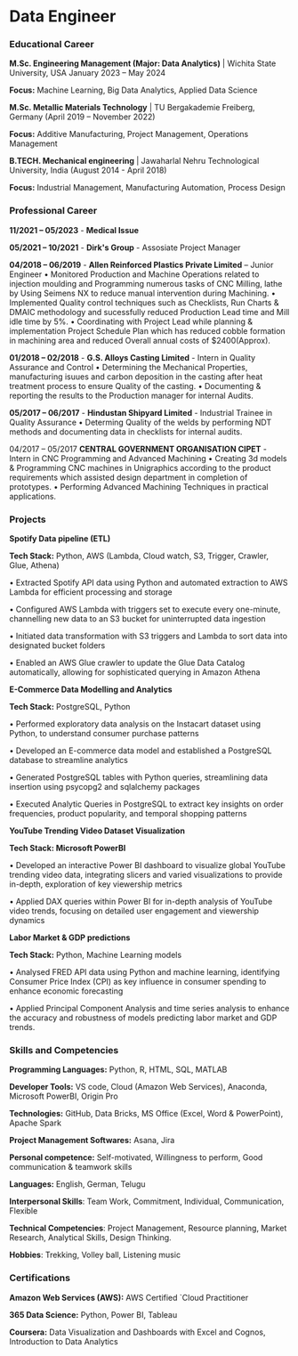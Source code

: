 # Data Engineer
### Educational Career

**M.Sc. Engineering Management (Major: Data Analytics)** | Wichita State University, USA January 2023 – May 2024

**Focus:** Machine Learning, Big Data Analytics, Applied Data Science

**M.Sc. Metallic Materials Technology** | TU Bergakademie Freiberg, Germany (April 2019 – November 2022)

**Focus:** Additive Manufacturing, Project Management, Operations Management

**B.TECH. Mechanical engineering** | Jawaharlal Nehru Technological University, India (August 2014 - April 2018)  

**Focus:**  Industrial Management, Manufacturing Automation, Process Design

### Professional Career
**11/2021 – 05/2023** - **Medical Issue**

**05/2021 – 10/2021** - **Dirk's Group**  - Assosiate Project Manager

**04/2018 – 06/2019** - **Allen Reinforced Plastics Private Limited** – Junior Engineer
•	Monitored Production and Machine Operations related to injection moulding and Programming numerous tasks of CNC Milling, lathe by Using Seimens NX to reduce manual intervention during Machining.
•	Implemented Quality control techniques such as Checklists, Run Charts & DMAIC methodology and sucessfully reduced Production Lead time and Mill idle time by 5%.
•	Coordinating with Project Lead while planning & implementation Project Schedule Plan which has reduced cobble formation in machining area and reduced Overall annual costs of $2400(Approx).

**01/2018 – 02/2018** - **G.S. Alloys Casting Limited** - Intern in Quality Assurance and Control
•	Determining the Mechanical Properties, manufacturing isuues and carbon deposition in the casting after heat treatment process to ensure Quality of the casting. 
•	Documenting & reporting the results to the Production manager for internal Audits.

**05/2017 – 06/2017** - **Hindustan Shipyard Limited** - Industrial Trainee in Quality Assurance
•	Determing Quality of the welds by performing NDT methods and documenting data in  checklists for internal audits.

04/2017 – 05/2017	  **CENTRAL GOVERNMENT ORGANISATION CIPET** - Intern in CNC Programming and Advanced Machining
•	Creating 3d models & Programming CNC machines in Unigraphics according to the product requirements which assisted design department in completion of prototypes.
•	Performing Advanced Machining Techniques in practical applications.

### Projects
**Spotify Data pipeline (ETL)**

**Tech Stack:** Python, AWS (Lambda, Cloud watch, S3, Trigger, Crawler, Glue, Athena)

•	Extracted Spotify API data using Python and automated extraction to AWS Lambda for efficient processing and storage

•	Configured AWS Lambda with triggers set to execute every one-minute, channelling new data to an S3 bucket for uninterrupted data ingestion

•	Initiated data transformation with S3 triggers and Lambda to sort data into designated bucket folders

•	Enabled an AWS Glue crawler to update the Glue Data Catalog automatically, allowing for sophisticated querying in Amazon Athena

**E-Commerce Data Modelling and Analytics**

**Tech Stack:** PostgreSQL, Python

•	Performed exploratory data analysis on the Instacart dataset using Python, to understand consumer purchase patterns

•	Developed an E-commerce data model and established a PostgreSQL database to streamline analytics

•	Generated PostgreSQL tables with Python queries, streamlining data insertion using psycopg2 and sqlalchemy packages

•	Executed Analytic Queries in PostgreSQL to extract key insights on order frequencies, product popularity, and temporal shopping patterns

**YouTube Trending Video Dataset Visualization**

**Tech Stack: Microsoft PowerBI**

•	Developed an interactive Power BI dashboard to visualize global YouTube trending video data, integrating slicers and varied visualizations to provide in-depth, 
  exploration of key viewership metrics

•	Applied DAX queries within Power BI for in-depth analysis of YouTube video trends, focusing on detailed user engagement and viewership dynamics

**Labor Market & GDP predictions** 

**Tech Stack:** Python, Machine Learning models

•	Analysed FRED API data using Python and machine learning, identifying Consumer Price Index (CPI) as key influence in consumer spending to enhance economic forecasting

•	Applied Principal Component Analysis and time series analysis to enhance the accuracy and robustness of models predicting labor market and GDP trends.

### Skills and Competencies

**Programming Languages:** Python, R, HTML, SQL, MATLAB	

**Developer Tools:** VS code, Cloud (Amazon Web Services), Anaconda, Microsoft PowerBI, Origin Pro

**Technologies:** GitHub, Data Bricks, MS Office (Excel, Word & PowerPoint), Apache Spark

**Project Management Softwares:** Asana, Jira

**Personal competence:** Self-motivated, Willingness to perform, Good communication & teamwork skills      

**Languages:** English, German, Telugu 

**Interpersonal Skills**: Team Work, Commitment, Individual, Communication, Flexible

**Technical Competencies**: Project Management, Resource planning, Market Research, Analytical Skills, Design Thinking.

**Hobbies**: Trekking, Volley ball, Listening music

### Certifications

**Amazon Web Services (AWS):** AWS Certified `Cloud Practitioner

**365 Data Science:** Python, Power BI, Tableau

**Coursera:** Data Visualization and Dashboards with Excel and Cognos, Introduction to Data Analytics

